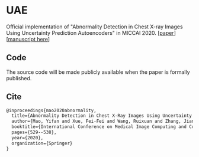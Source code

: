 # UAE
Official implementation of "Abnormality Detection in Chest X-ray Images Using Uncertainty Prediction Autoencoders" in MICCAI 2020. 
 \[[paper](https://link.springer.com/chapter/10.1007/978-3-030-59725-2_51)\]
\[[manuscript here](https://github.com/dbbbbm/UAE/blob/master/etc/paper.pdf)\]

## Code
The source code will be made publicly available when the paper is formally published.

## Cite
```latex
@inproceedings{mao2020abnormality,
  title={Abnormality Detection in Chest X-Ray Images Using Uncertainty Prediction Autoencoders},
  author={Mao, Yifan and Xue, Fei-Fei and Wang, Ruixuan and Zhang, Jianguo and Zheng, Wei-Shi and Liu, Hongmei},
  booktitle={International Conference on Medical Image Computing and Computer-Assisted Intervention},
  pages={529--538},
  year={2020},
  organization={Springer}
}
```
